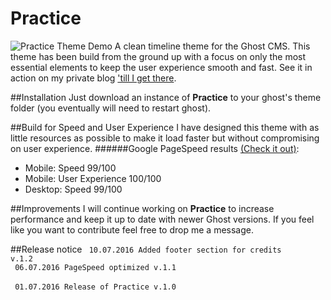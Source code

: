 # Practice

![Practice Theme Demo](https://dl.dropboxusercontent.com/u/74653178/Practice.png)
A clean timeline theme for the Ghost CMS.
This theme has been build from the ground up with a focus on only the most essential elements to keep the user experience smooth and fast.
See it in action on my private blog <a href="https://tilligetthere.com" target="_blank">'till I get there</a>.

##Installation
Just download an instance of <b>Practice</b> to your ghost's theme folder (you eventually will need to restart ghost).

##Build for Speed and User Experience
I have designed this theme with as little resources as possible to make it load faster but without compromising on user experience.
######Google PageSpeed results [(Check it out)](https://developers.google.com/speed/pagespeed/insights/?url=https%3A%2F%2Ftilligetthere.com%2F&tab=mobile):
<ul>
<li>Mobile: Speed 99/100</li>
<li>Mobile: User Experience 100/100</li>
<li>Desktop: Speed 99/100</li>
</ul>

##Improvements
I will continue working on <b>Practice</b> to increase performance and keep it up to date with newer Ghost versions.
If you feel like you want to contribute feel free to drop me a message.

##Release notice
<code>
10.07.2016 Added footer section for credits v.1.2
</code><br>
<code>
06.07.2016 PageSpeed optimized v.1.1
</code><br>
<code>
01.07.2016 Release of Practice v.1.0
</code>
